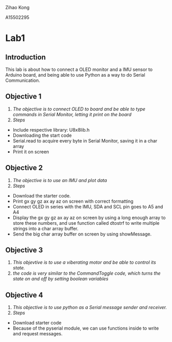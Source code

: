 Zihao Kong

A15502295
# **Lab1**
## **Introduction**
This lab is about how to connect a OLED monitor and a IMU sensor to Arduino board, and being able to use Python as a way to do Serial Communication.


## **Objective 1** 
1. _The objective is to connect OLED to board and be able to type commands in Serial Monitor, letting it print on the board_
2. _Steps_

* Include respective library: U8x8lib.h
* Downloading the start code
* Serial.read to acquire every byte in Serial Monitor, saving it in a char array
* Print it on screen 


## **Objective 2**
1. _The objective is to use an IMU and plot data_
2. _Steps_

* Download the starter code.
* Print gx gy gz ax ay az on screen with correct formatting
* Connect OLED in series with the IMU, SDA and SCL pin goes to A5 and A4 
* Display the gx gy gz ax ay az on screen by using a long enough array to store these numbers, and use function called dtostrf to write multiple strings into a char array buffer.
* Send the big char array buffer on screen by using showMessage.


## **Objective 3**
1. _This objevtive is to use a viberating motor and be able to control its state._
2. _the code is very similar to the CommandToggle code, which turns the state on and off by setting boolean variables_
	

## **Objective 4**
1. _This objective is to use python as a Serial message sender and receiver._
2. _Steps_

* Download starter code
* Because of the pyserial module, we can use functions inside to write and request messages.